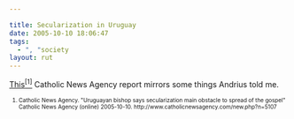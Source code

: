 ```yaml
---

title: Secularization in Uruguay
date: 2005-10-10 18:06:47
tags:
  - ", "society
layout: rut
---
```


<p><a href="http://www.catholicnewsagency.com/new.php?n=5107">This<sup>[1]</sup></a> Catholic News Agency report mirrors some things Andrius told me.</p>  <font size="-2"> <ol> <li>Catholic News Agency.  "Uruguayan bishop says secularization main obstacle to spread of the gospel" Catholic News Agency (online) 2005-10-10. http://www.catholicnewsagency.com/new.php?n=5107  </li> </ol> </font>

